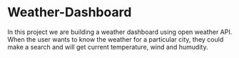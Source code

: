 # Weather-Dashboard
In this project we are building a weather dashboard using open weather API.
When the user wants to know the weather for a particular city, they could make a search and will get current temperature, wind and humudity.
